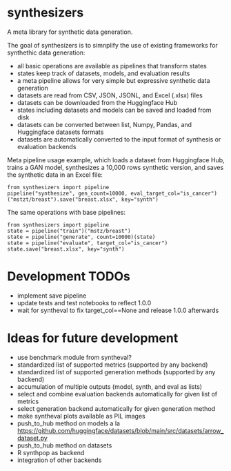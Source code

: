 # synthesizers
A meta library for synthetic data generation.

The goal of synthesizers is to simnplify the use of existing frameworks for synthethic data generation:
* all basic operations are available as pipelines that transform states
* states keep track of datasets, models, and evaluation results
* a meta pipeline allows for very simple but expressive synthetic data generation
* datasets are read from CSV, JSON, JSONL, and Excel (.xlsx) files
* datasets can be downloaded from the Huggingface Hub
* states including datasets and models can be saved and loaded from disk
* datasets can be converted between list, Numpy, Pandas, and Huggingface datasets formats
* datasets are automatically converted to the input format of synthesis or evaluation backends

Meta pipeline usage example, which loads a dataset from Huggingface Hub, trains a GAN model, synthesizes a 10,000 rows synthetic version, and saves the synthetic data in an Excel file:
```
from synthesizers import pipeline
pipeline("synthesize", gen_count=10000, eval_target_col="is_cancer")("mstzt/breast").save("breast.xlsx", key="synth")
```

The same operations with base pipelines:
```
from synthesizers import pipeline
state = pipeline("train")("mstz/breast")
state = pipeline("generate", count=10000)(state)
state = pipeline("evaluate", target_col="is_cancer")
state.save("breast.xlsx", key="synth")

```

# Development TODOs
* implement save pipeline
* update tests and test notebooks to reflect 1.0.0
* wait for syntheval to fix target_col==None and release 1.0.0 afterwards

# Ideas for future development
* use benchmark module from syntheval?
* standardized list of supported metrics (supported by any backend)
* standardized list of supported generation methods (supported by any backend)
* accumulation of multiple outputs (model, synth, and eval as lists)
* select and combine evaluation backends automatically for given list of metrics
* select generation backend automatically for given generation method
* make syntheval plots available as PIL images
* push_to_hub method on models a la https://github.com/huggingface/datasets/blob/main/src/datasets/arrow_dataset.py
* push_to_hub method on datasets
* R synthpop as backend
* integration of other backends
